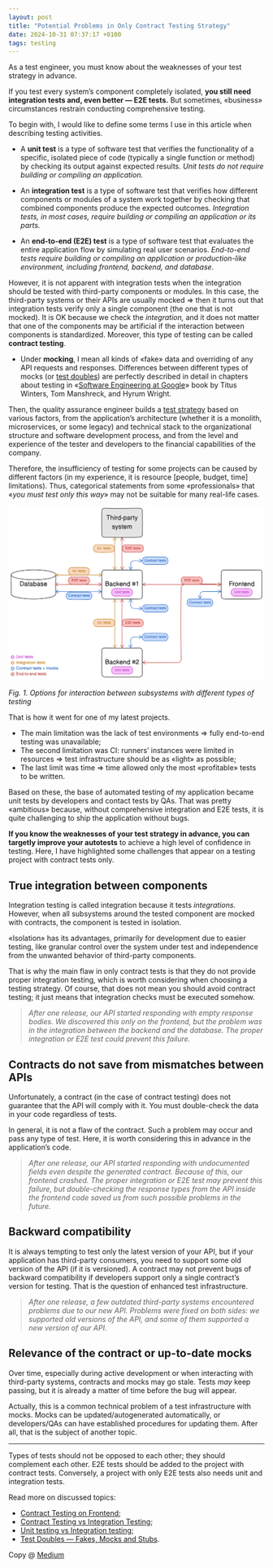 ```yaml
---
layout: post
title: "Potential Problems in Only Contract Testing Strategy"
date: 2024-10-31 07:37:17 +0100
tags: testing
---
```


As a test engineer, you must know about the weaknesses of your test strategy in advance.

If you test every system’s component completely isolated, **you still need integration tests and, even better — E2E tests.** But sometimes, «business» circumstances restrain conducting comprehensive testing.

To begin with, I would like to define some terms I use in this article when describing testing activities.

- A **unit test** is a type of software test that verifies the functionality of a specific, isolated piece of code (typically a single function or method) by checking its output against expected results. _Unit tests do not require building or compiling an application._

- An **integration test** is a type of software test that verifies how different components or modules of a system work together by checking that combined components produce the expected outcomes. _Integration tests, in most cases, require building or compiling an application or its parts._

- An **end-to-end (E2E) test** is a type of software test that evaluates the entire application flow by simulating real user scenarios. _End-to-end tests require building or compiling an application or production-like environment, including frontend, backend, and database._

However, it is not apparent with integration tests when the integration should be tested with third-party components or modules. In this case, the third-party systems or their APIs are usually mocked ⇒ then it turns out that integration tests verify only a single component (the one that is not mocked). It is OK because we check the _integration,_ and it does not matter that one of the components may be artificial if the interaction between components is standardized. Moreover, this type of testing can be called **contract testing**.

- Under **mocking**, I mean all kinds of «fake» data and overriding of any API requests and responses. Differences between different types of mocks (or [test doubles](https://en.wikipedia.org/wiki/Test_double)) are perfectly described in detail in chapters about testing in «[Software Engineering at Google](https://www.oreilly.com/library/view/software-engineering-at/9781492082781/)» book by Titus Winters, Tom Manshreck, and Hyrum Wright.

Then, the quality assurance engineer builds a [test strategy](https://en.wikipedia.org/wiki/Test_strategy) based on various factors, from the application’s architecture (whether it is a monolith, microservices, or some legacy) and technical stack to the organizational structure and software development process, and from the level and experience of the tester and developers to the financial capabilities of the company.

Therefore, the insufficiency of testing for some projects can be caused by different factors (in my experience, it is resource [people, budget, time] limitations). Thus, categorical statements from some «professionals» that «_you must test only this way_» may not be suitable for many real-life cases.

![Options for interaction between subsystems with different types of testing](/assets/2024-10-31/01-eraser-io.png)

_Fig. 1. Options for interaction between subsystems with different types of testing_

That is how it went for one of my latest projects.

- The main limitation was the lack of test environments ⇒ fully end-to-end testing was unavailable;
- The second limitation was CI: runners’ instances were limited in resources ⇒ test infrastructure should be as «light» as possible;
- The last limit was time ⇒ time allowed only the most «profitable» tests to be written.

Based on these, the base of automated testing of my application became unit tests by developers and contact tests by QAs. That was pretty «ambitious» because, without comprehensive integration and E2E tests, it is quite challenging to ship the application without bugs.

**If you know the weaknesses of your test strategy in advance, you can targetly improve your autotests** to achieve a high level of confidence in testing. Here, I have highlighted some challenges that appear on a testing project with contract tests only.

## True integration between components

Integration testing is called integration because it tests _integrations_. However, when all subsystems around the tested component are mocked with contracts, the component is tested in isolation.

«Isolation» has its advantages, primarily for development due to easier testing, like granular control over the system under test and independence from the unwanted behavior of third-party components.

That is why the main flaw in only contract tests is that they do not provide proper integration testing, which is worth considering when choosing a testing strategy. Of course, that does not mean you should avoid contract testing; it just means that integration checks must be executed somehow.

> _After one release, our API started responding with empty response bodies. We discovered this only on the frontend, but the problem was in the integration between the backend and the database. The proper integration or E2E test could prevent this failure._

## Contracts do not save from mismatches between APIs

Unfortunately, a contract (in the case of contract testing) does not guarantee that the API will comply with it. You must double-check the data in your code regardless of tests.

In general, it is not a flaw of the contract. Such a problem may occur and pass any type of test. Here, it is worth considering this in advance in the application’s code.

> _After one release, our API started responding with undocumented fields even despite the generated contract. Because of this, our frontend crashed. The proper integration or E2E test may prevent this failure, but double-checking the response types from the API inside the frontend code saved us from such possible problems in the future._

## Backward compatibility

It is always tempting to test only the latest version of your API, but if your application has third-party consumers, you need to support some old version of the API (if it is versioned). A contract may not prevent bugs of backward compatibility if developers support only a single contract’s version for testing. That is the question of enhanced test infrastructure.

> _After one release, a few outdated third-party systems encountered problems due to our new API. Problems were fixed on both sides: we supported old versions of the API, and some of them supported a new version of our API._

## Relevance of the contract or up-to-date mocks

Over time, especially during active development or when interacting with third-party systems, contracts and mocks may go stale. Tests _may_ keep passing, but it is already a matter of time before the bug will appear.

Actually, this is a common technical problem of a test infrastructure with mocks. Mocks can be updated/autogenerated automatically, or developers/QAs can have established procedures for updating them. After all, that is the subject of another topic.

---

Types of tests should not be opposed to each other; they should complement each other. E2E tests should be added to the project with contract tests. Conversely, a project with only E2E tests also needs unit and integration tests.

Read more on discussed topics:

- [Contract Testing on Frontend](https://adequatica.github.io/2023/12/25/api-contract-testing-on-frontend-with-playwright.html);
- [Contract Testing vs Integration Testing](https://pactflow.io/blog/contract-testing-vs-integration-testing/);
- [Unit testing vs Integration testing](https://birdeatsbug.com/blog/unit-testing-vs-integration-testing);
- [Test Doubles — Fakes, Mocks and Stubs](https://medium.com/pragmatists/test-doubles-fakes-mocks-and-stubs-1a7491dfa3da).

Copy @ [Medium](https://adequatica.medium.com/potential-problems-in-only-contract-testing-strategy-22ceb20c6806)
